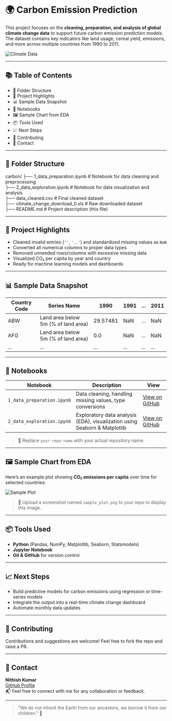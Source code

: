 # 🌍 Carbon Emission Prediction

This project focuses on the **cleaning, preparation, and analysis of global climate change data** to support future carbon emission prediction models. The dataset contains key indicators like land usage, cereal yield, emissions, and more across multiple countries from 1990 to 2011.

![Climate Data](https://user-images.githubusercontent.com/110509245/195987168-cd5a623f-62c1-4b60-a7a2-17399be74047.png)

---

## 📚 Table of Contents

- 📁 Folder Structure
- 🚀 Project Highlights
- 📊 Sample Data Snapshot
- 🧪 Notebooks
- 🖼️ Sample Chart from EDA
- 📦 Tools Used
- 📈 Next Steps
- 🙌 Contributing
- 📩 Contact

---

## 📁 Folder Structure

carbon/
├── 1_data_preparation.ipynb      # Notebook for data cleaning and preprocessing  
├── 2_data_exploration.ipynb      # Notebook for data visualization and analysis  
├── data_cleaned.csv              # Final cleaned dataset  
├── climate_change_download_0.xls # Raw downloaded dataset  
├── README.md                     # Project description (this file)

---

## 🚀 Project Highlights

- Cleaned invalid entries (`''`, `'..'`) and standardized missing values as `NaN`
- Converted all numerical columns to proper data types
- Removed unneeded rows/columns with excessive missing data
- Visualized CO₂ per capita by year and country
- Ready for machine learning models and dashboards

---

## 📊 Sample Data Snapshot

| Country Code | Series Name                             | 1990     | 1991  | ... | 2011  |
|--------------|------------------------------------------|----------|-------|-----|--------|
| ABW          | Land area below 5m (% of land area)     | 29.57481 | NaN   | ... | NaN    |
| AFG          | Land area below 5m (% of land area)     | 0.0      | NaN   | ... | NaN    |
| ...          | ...                                      | ...      | ...   | ... | ...    |

---

## 🧪 Notebooks

| Notebook | Description | View |
|----------|-------------|------|
| `1_data_preparation.ipynb` | Data cleaning, handling missing values, type conversions | [View on GitHub](https://github.com/NithishKumarSK/your-repo-name/blob/main/1_data_preparation.ipynb) |
| `2_data_exploration.ipynb` | Exploratory data analysis (EDA), visualization using Seaborn & Matplotlib | [View on GitHub](https://github.com/NithishKumarSK/your-repo-name/blob/main/2_data_exploration.ipynb) |

> 📝 Replace `your-repo-name` with your actual repository name.

---

## 🖼️ Sample Chart from EDA

Here’s an example plot showing **CO₂ emissions per capita** over time for selected countries:

![Sample Plot](https://raw.githubusercontent.com/NithishKumarSK/your-repo-name/main/sample_plot.png)

> 📌 Upload a screenshot named `sample_plot.png` to your repo to display this image.

---

## 📦 Tools Used

- **Python** (Pandas, NumPy, Matplotlib, Seaborn, Statsmodels)
- **Jupyter Notebook**
- **Git & GitHub** for version control

---

## 📈 Next Steps

- Build predictive models for carbon emissions using regression or time-series models
- Integrate the output into a real-time climate change dashboard
- Automate monthly data updates

---

## 🙌 Contributing

Contributions and suggestions are welcome! Feel free to fork the repo and raise a PR.

---

## 📩 Contact

**Nithish Kumar**  
[GitHub Profile](https://github.com/NithishKumarSK)  
📬 Feel free to connect with me for any collaboration or feedback.

---

> "We do not inherit the Earth from our ancestors, we borrow it from our children." 🌱
